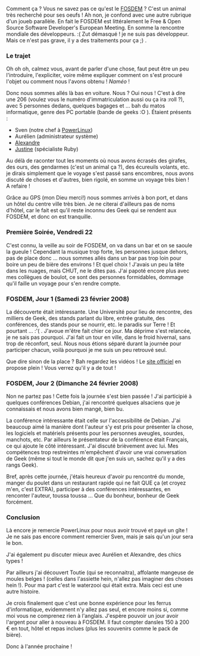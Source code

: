 Comment ça ? Vous ne savez pas ce qu'est le [FOSDEM](http://fosdem.org/2008/about/fosdem) ? C'est un animal très recherché pour ses oeufs ! Ah non, je confond avec une autre rubrique d'un joueb parallèle. En fait le FOSDEM est littéralement le Free & Open Source Software Developer's European Meeting. En somme la rencontre mondiale des développeurs. :( Zut démasqué ! je ne suis pas développeur. Mais ce n'est pas grave, il y a des traitements pour ça ;) .

### Le trajet

Oh oh oh, calmez vous, avant de parler d'une chose, faut peut être un peu l'introduire, l'expliciter, voire même expliquer comment on s'est procuré l'objet ou comment nous l'avons obtenu ! *Naméo* !

Donc nous sommes allés là bas en voiture. Nous ? Oui nous ! C'est à dire une 206 (voulez vous le numéro d'immatriculation aussi ou ça ira :roll ?), avec 5 personnes dedans, quelques bagages et ... bah du matos informatique, genre des PC portable (bande de geeks :O ). Étaient présents : 

  * Sven (notre chef à [PowerLinux]())
  * Aurélien (administrateur système)
  * [Alexandre](http://alexandrefranke.com/)
  * [Justine](http://www.toutielicious.fr/) (spécialiste Ruby)

Au délà de raconter tout les moments où nous avons écrasés des girafes, des ours, des gendarmes (c'est un animal ça ?), des écureuils volants, etc. je dirais simplement que le voyage s'est passé sans encombres, nous avons discuté de choses et d'autres, bien rigolé, en somme un voyage très bien ! A refaire !

Grâce au GPS (mon Dieu merci!) nous sommes arrivés à bon port, et dans un hôtel du centre ville très bien. Je ne citerai d'ailleurs pas de noms d'hôtel, car le fait est qu'il reste inconnu des Geek qui se rendent aux FOSDEM, et donc on est tranquille.

### Première Soirée, Vendredi 22

C'est connu, la veille au soir de FOSDEM, on va dans un bar et on se saoule la gueule ! Cependant la musique trop forte, les personnes jusque dehors, pas de place donc ... nous sommes allés dans un bar pas trop loin pour boire un peu de bière des environs ! Et quel choix ! J'avais un peu la tête dans les nuages, mais CHUT, ne le dites pas. J'ai papoté encore plus avec mes collègues de boulot, ce sont des personnes formidables, dommage qu'il faille un voyage pour s'en rendre compte.

### FOSDEM, Jour 1 (Samedi 23 février 2008)

La découverte était intéressante. Une Université pour lieu de rencontre, des milliers de Geek, des stands parlant du libre, entrée gratuite, des conférences, des stands pour se nourrir, etc. le paradis sur Terre ! Et pourtant ... :'( . J'avoue m'être fait chier ce jour. Ma déprime s'est relancée, je ne sais pas pourquoi. J'ai fait un tour en ville, dans le froid hivernal, sans trop de réconfort, seul. Nous nous étions séparé durant la journée pour participer chacun, voilà pourquoi je me suis un peu retrouvé seul.

Que dire sinon de la place ? Bah regardez les vidéos ! Le [site officiel](http://fosdem.org/2008/media/video) en propose plein ! Vous verrez qu'il y a de tout !

### FOSDEM, Jour 2 (Dimanche 24 février 2008)

Non ne partez pas ! Cette fois la journée s'est bien passée ! J'ai participié à quelques conférences Debian, j'ai rencontré quelques alsaciens que je connaissais et nous avons bien mangé, bien bu.

La conférence intéressante était celle sur l'accessibilité de Debian. J'ai beaucoup aimé la manière dont l'auteur s'y est pris pour présenter la chose, les logiciels et matériels présents pour les personnes aveugles, sourdes, manchots, etc. Par ailleurs le présentateur de la conférence était Français, ce qui ajoute le côté intéressant. J'ai discuté brièvement avec lui. Mes compétences trop restreintes m'empêchent d'avoir une vrai conversation de Geek (même si tout le monde dit que j'en suis un, sachez qu'il y a des rangs Geek).

Bref, après cette journée, j'étais heureux d'avoir pu rencontré du monde, manger du poulet dans un restaurant rapide qui ne fait QUE ça (et croyez m'en, c'est EXTRA), participer à des conférences intéressantes, en renconter l'auteur, toussa toussa ... Que du bonheur, bonheur de Geek forcément.

### Conclusion

Là encore je remercie PowerLinux pour nous avoir trouvé et payé un gîte ! Je ne sais pas encore comment remercier Sven, mais je sais qu'un jour sera le bon.

J'ai également pu discuter mieux avec Aurélien et Alexandre, des chics types !

Par ailleurs j'ai découvert Toutie (qui se reconnaitra), affolante mangeuse de moules belges ! (celles dans l'assiette hein, n'allez pas imaginer des choses hein !). Pour ma part c'est le waterzooi qui était extra. Mais ceci est une autre histoire.

Je crois finalement que c'est une bonne expérience pour les ferrus d'informatique, evidemment n'y allez pas seul, et encore moins si, comme moi vous ne comprenez rien à l'anglais. J'espère pouvoir un jour avoir l'argent pour aller à nouveau à FOSDEM. Il faut compter dansles 150 à 200 € en tout, hôtel et repas inclues (plus les souvenirs comme le pack de bière).

Donc à l'année prochaine !

